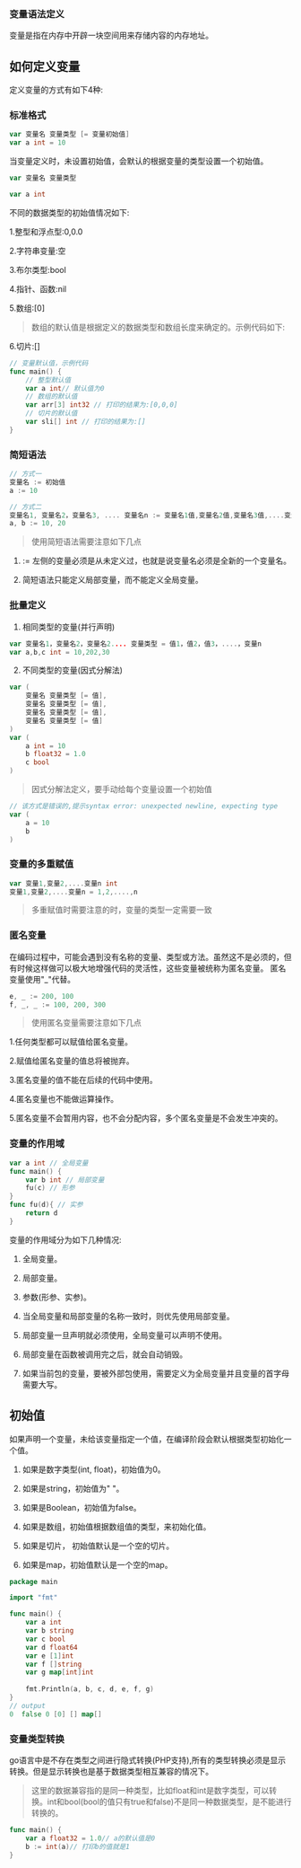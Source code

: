 ### 变量语法定义

变量是指在内存中开辟一块空间用来存储内容的内存地址。

## 如何定义变量

定义变量的方式有如下4种:

### 标准格式

```go
var 变量名 变量类型 [= 变量初始值]
var a int = 10
```
当变量定义时，未设置初始值，会默认的根据变量的类型设置一个初始值。

```go
var 变量名 变量类型
```
```go
var a int
```

不同的数据类型的初始值情况如下:

1.整型和浮点型:0,0.0

2.字符串变量:空

3.布尔类型:bool

4.指针、函数:nil

5.数组:[0]
> 数组的默认值是根据定义的数据类型和数组长度来确定的。示例代码如下:

6.切片:[]
```go
// 变量默认值，示例代码
func main() {
    // 整型默认值
    var a int// 默认值为0
    // 数组的默认值
    var arr[3] int32 // 打印的结果为:[0,0,0]
    // 切片的默认值
    var sli[] int // 打印的结果为:[]
}
```
### 简短语法

```go
// 方式一
变量名 := 初始值
a := 10

// 方式二
变量名1, 变量名2，变量名3, .... 变量名n := 变量名1值,变量名2值,变量名3值,....变量名n值
a, b := 10, 20
```
> 使用简短语法需要注意如下几点

1. := 左侧的变量必须是从未定义过，也就是说变量名必须是全新的一个变量名。

2. 简短语法只能定义局部变量，而不能定义全局变量。

### 批量定义

1. 相同类型的变量(并行声明)

```go
var 变量名1，变量名2，变量名2.... 变量类型 = 值1，值2，值3，....，变量n
var a,b,c int = 10,202,30
```

2. 不同类型的变量(因式分解法)

```go
var (
    变量名 变量类型 [= 值],
    变量名 变量类型 [= 值],
    变量名 变量类型 [= 值],
    变量名 变量类型 [= 值]
)
var (
    a int = 10
    b float32 = 1.0
    c bool
)
```

> 因式分解法定义，要手动给每个变量设置一个初始值

```go
// 该方式是错误的,提示syntax error: unexpected newline, expecting type
var (
    a = 10
    b
)
```

### 变量的多重赋值

```go
var 变量1,变量2,....变量n int
变量1,变量2,....变量n = 1,2,....,n
```
> 多重赋值时需要注意的时，变量的类型一定需要一致

### 匿名变量

在编码过程中，可能会遇到没有名称的变量、类型或方法。虽然这不是必须的，但有时候这样做可以极大地增强代码的灵活性，这些变量被统称为匿名变量。
匿名变量使用"_"代替。
```go
e, _ := 200, 100
f, _, _ := 100, 200, 300
```

> 使用匿名变量需要注意如下几点

1.任何类型都可以赋值给匿名变量。

2.赋值给匿名变量的值总将被抛弃。

3.匿名变量的值不能在后续的代码中使用。

4.匿名变量也不能做运算操作。

5.匿名变量不会暂用内容，也不会分配内容，多个匿名变量是不会发生冲突的。


### 变量的作用域

```go
var a int // 全局变量
func main() {
    var b int // 局部变量
    fu(c) // 形参
}
func fu(d){ // 实参
    return d
}
```

变量的作用域分为如下几种情况:

1. 全局变量。

2. 局部变量。

3. 参数(形参、实参)。

4. 当全局变量和局部变量的名称一致时，则优先使用局部变量。

5. 局部变量一旦声明就必须使用，全局变量可以声明不使用。

6. 局部变量在函数被调用完之后，就会自动销毁。

7. 如果当前包的变量，要被外部包使用，需要定义为全局变量并且变量的首字母需要大写。

## 初始值

如果声明一个变量，未给该变量指定一个值，在编译阶段会默认根据类型初始化一个值。

1. 如果是数字类型(int, float)，初始值为0。

2. 如果是string，初始值为" "。

3. 如果是Boolean，初始值为false。

4. 如果是数组，初始值根据数组值的类型，来初始化值。

5. 如果是切片， 初始值默认是一个空的切片。

6. 如果是map，初始值默认是一个空的map。

```go
package main

import "fmt"

func main() {
	var a int
	var b string
	var c bool
	var d float64
	var e [1]int
	var f []string
	var g map[int]int
	
	fmt.Println(a, b, c, d, e, f, g)
}
// output
0  false 0 [0] [] map[]
```

### 变量类型转换

go语言中是不存在类型之间进行隐式转换(PHP支持),所有的类型转换必须是显示转换。但是显示转换也是基于数据类型相互兼容的情况下。

> 这里的数据兼容指的是同一种类型，比如float和int是数字类型，可以转换。int和bool(bool的值只有true和false)不是同一种数据类型，是不能进行转换的。

```go
func main() {
    var a float32 = 1.0// a的默认值是0
    b := int(a)// 打印b的值就是1
}
```